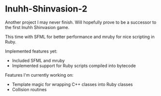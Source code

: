 # Inuhh-Shinvasion-2

Another project I may never finish.
Will hopefully prove to be a successor to the first Inuhh Shinvasion game.

This time with SFML for better performance and mruby for nice scripting in Ruby.

Implemented features yet:

* Included SFML and mruby
* Implemented support for Ruby scripts compiled into bytecode

Features I'm currently working on:

* Template magic for wrapping C++ classes into Ruby classes
* Collision routines

